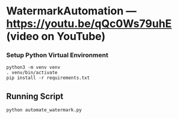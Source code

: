 # WatermarkAutomation — https://youtu.be/qQc0Ws79uhE (video on YouTube)


### Setup Python Virtual Environment
```buildoutcfg
python3 -m venv venv
. venv/bin/activate
pip install -r requirements.txt
```
## Running Script

```buildoutcfg
python automate_watermark.py
```
